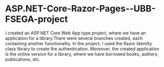 # ASP.NET-Core-Razor-Pages--UBB-FSEGA-project

I created an ASP.NET Core Web App type project, where we have an application for a library.There were several branches created, each containing another functionality. In the project, I used the Razor Identity class library to create the authentication. Moreover, the created application is the online version for a library, where we have borrowed books, authors, publications, etc.
